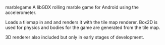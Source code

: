 marblegame
A libGDX rolling marble game for Android using the accelerometer.

Loads a tilemap in and and renders it with the tile map renderer. Box2D is used for physics and bodies for the game are generated from the tile map.

3D renderer also included but only in early stages of development.
